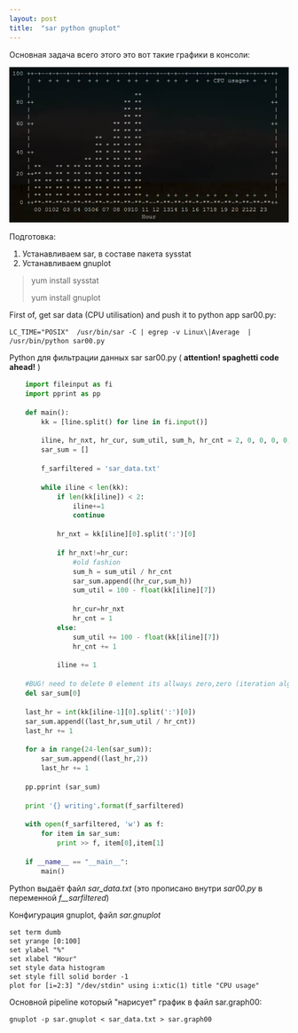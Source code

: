 ```yaml
---
layout: post
title:  "sar python gnuplot"
---
```


Основная задача всего этого это вот такие графики в консоли:

![SAR-PYTHON-GNUPLOT][sar-py]

[sar-py]: https://github.com/joingig/joingig.github.io/blob/master/images/sar-py-00.jpg "SAR PYTHON GNUPLOT"

Подготовка:

1. Устанавливаем sar, в составе пакета sysstat
1. Устанавливаем gnuplot

> yum install sysstat
>
> yum install gnuplot
        

First of, get sar data (CPU utilisation) and push it to python app sar00.py:

    LC_TIME="POSIX"  /usr/bin/sar -C | egrep -v Linux\|Average  | /usr/bin/python sar00.py

Python для фильтрации данных sar sar00.py ( **attention! spaghetti code ahead!** )


```python
	import fileinput as fi
	import pprint as pp

	def main():
    	kk = [line.split() for line in fi.input()]

    	iline, hr_nxt, hr_cur, sum_util, sum_h, hr_cnt = 2, 0, 0, 0, 0, 1;
    	sar_sum = []

    	f_sarfiltered = 'sar_data.txt'

    	while iline < len(kk):
        	if len(kk[iline]) < 2:
           	 	iline+=1
            	continue

        	hr_nxt = kk[iline][0].split(':')[0]

        	if hr_nxt!=hr_cur:
            	#old fashion
            	sum_h = sum_util / hr_cnt
            	sar_sum.append((hr_cur,sum_h))
            	sum_util = 100 - float(kk[iline][7])

            	hr_cur=hr_nxt
            	hr_cnt = 1
        	else:
            	sum_util += 100 - float(kk[iline][7])
           		hr_cnt += 1

       	 	iline += 1

    #BUG! need to delete 0 element its allways zero,zero (iteration algo error)
    del sar_sum[0]
    
    last_hr = int(kk[iline-1][0].split(':')[0])
    sar_sum.append((last_hr,sum_util / hr_cnt))
    last_hr += 1

    for a in range(24-len(sar_sum)):
        sar_sum.append((last_hr,2))
        last_hr += 1

    pp.pprint (sar_sum)

    print '{} writing'.format(f_sarfiltered)

    with open(f_sarfiltered, 'w') as f:
        for item in sar_sum:
            print >> f, item[0],item[1]

	if __name__ == "__main__":
    	main()
```

Python выдаёт файл *sar_data.txt* (это прописано внутри *sar00.py* в переменной *f__sarfiltered*)

Конфигурация gnuplot, файл *sar.gnuplot*

    set term dumb
    set yrange [0:100]
    set ylabel "%"
    set xlabel "Hour"
    set style data histogram
    set style fill solid border -1
    plot for [i=2:3] "/dev/stdin" using i:xtic(1) title "CPU usage"

Основной pipeline который "нарисует" график в файл sar.graph00:

    gnuplot -p sar.gnuplot < sar_data.txt > sar.graph00
